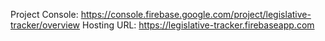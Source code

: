 

Project Console: https://console.firebase.google.com/project/legislative-tracker/overview
Hosting URL: https://legislative-tracker.firebaseapp.com